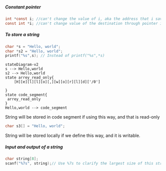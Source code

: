 <h5>Constant pointer
    
</h5>

```c
int *const i; //can't change the value of i, aka the address that i saves
const int *i; //can't change value of the destination through pointer i
```



##### To store a string

```c
char *s = "Hello, world";
char *s2 = "Hello, world";
printf("%s",s); // Instead of printf("%s",*s)
```

```mermaid
stateDiagram-v2
s --> Hello,world
s2 --> Hello,world
state arrey_read_only{
	[H][e][l][l][o][,][w][o][r][l][d]['/0']
	
}
state code_segment{
 arrey_read_only
}
Hello,world --> code_segment
```

String will be stored in code segment  if using this way, and that is read-only

```c
char s3[] = "Hello, world";
```

String will be stored locally if we define this way, and it is writable.

##### Input and output of a string

```c
char string[8];
scanf("%7s", string);// Use %7s to clarify the largest size of this string
```

